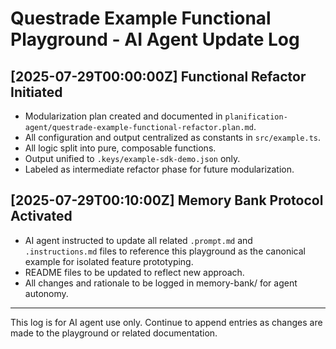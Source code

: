 # Questrade Example Functional Playground - AI Agent Update Log

## [2025-07-29T00:00:00Z] Functional Refactor Initiated

- Modularization plan created and documented in `planification-agent/questrade-example-functional-refactor.plan.md`.
- All configuration and output centralized as constants in `src/example.ts`.
- All logic split into pure, composable functions.
- Output unified to `.keys/example-sdk-demo.json` only.
- Labeled as intermediate refactor phase for future modularization.

## [2025-07-29T00:10:00Z] Memory Bank Protocol Activated

- AI agent instructed to update all related `.prompt.md` and `.instructions.md` files to reference this playground as the canonical example for isolated feature prototyping.
- README files to be updated to reflect new approach.
- All changes and rationale to be logged in memory-bank/ for agent autonomy.

---

This log is for AI agent use only. Continue to append entries as changes are made to the playground or related documentation.
